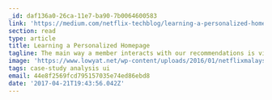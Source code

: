 ```yaml
---
_id: daf136a0-26ca-11e7-ba90-7b0064600583
link: 'https://medium.com/netflix-techblog/learning-a-personalized-homepage-aa8ec670359a'
section: read
type: article
title: Learning a Personalized Homepage
tagline: The main way a member interacts with our recommendations is via the homepage
image: 'https://www.lowyat.net/wp-content/uploads/2016/01/netflixmalaysia-800x456.jpg'
tags: case-study analysis ui
email: 44e8f2569fcd795157035e74ed86ebd8
date: '2017-04-21T19:43:56.042Z'
---
```

